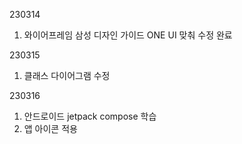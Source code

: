 230314
1. 와이어프레임 삼성 디자인 가이드 ONE UI 맞춰 수정 완료

230315
1. 클래스 다이어그램 수정

230316
1. 안드로이드 jetpack compose 학습
2. 앱 아이콘 적용